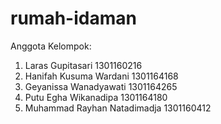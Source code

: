 # rumah-idaman

Anggota Kelompok:

1.	Laras Gupitasari				      1301160216
2.	Hanifah Kusuma Wardani			  1301164168
3.	Geyanissa Wanadyawati			    1301164265
4.	Putu Egha Wikanadipa 			    1301164180
5.	Muhammad Rayhan Natadimadja 	1301160412
